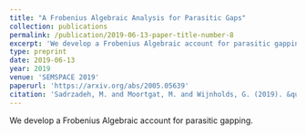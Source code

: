 ```yaml
---
title: "A Frobenius Algebraic Analysis for Parasitic Gaps"
collection: publications
permalink: /publication/2019-06-13-paper-title-number-8
excerpt: 'We develop a Frobenius Algebraic account for parasitic gapping.'
type: preprint
date: 2019-06-13
year: 2019
venue: 'SEMSPACE 2019'
paperurl: 'https://arxiv.org/abs/2005.05639'
citation: 'Sadrzadeh, M. and Moortgat, M. and Wijnholds, G. (2019). &quot;A Frobenius Algebraic Analysis for Parasitic Gaps.&quot;  To appear in <i>IfCoLog Journal of Applied Logics</i>.'
---
```

We develop a Frobenius Algebraic account for parasitic gapping.
